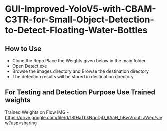 # GUI-Improved-YoloV5-with-CBAM-C3TR-for-Small-Object-Detection-to-Detect-Floating-Water-Bottles
## How to Use
* Clone the Repo Place the Weights given below in the main folder
* Open Detect.exe
* Browse the images directory and Browse the destination directory
* The detection results will be stored in destination directory

## For Testing and Detection Purpose Use Trained weights
Trained Weights on Flow IMG - https://drive.google.com/file/d/18fHaTbkNqoDjD_6AaH_hBwVroutLaWep/view?usp=sharing
